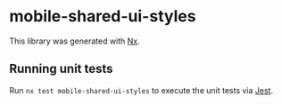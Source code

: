 # mobile-shared-ui-styles

This library was generated with [Nx](https://nx.dev).

## Running unit tests

Run `nx test mobile-shared-ui-styles` to execute the unit tests via [Jest](https://jestjs.io).
